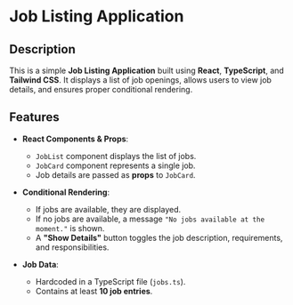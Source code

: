 # Job Listing Application

## Description

This is a simple **Job Listing Application** built using **React**, **TypeScript**, and **Tailwind CSS**. It displays a list of job openings, allows users to view job details, and ensures proper conditional rendering.

## Features

- **React Components & Props**: 
  - `JobList` component displays the list of jobs.
  - `JobCard` component represents a single job.
  - Job details are passed as **props** to `JobCard`.

- **Conditional Rendering**:
  - If jobs are available, they are displayed.
  - If no jobs are available, a message `"No jobs available at the moment."` is shown.
  - A **"Show Details"** button toggles the job description, requirements, and responsibilities.

- **Job Data**:
  - Hardcoded in a TypeScript file (`jobs.ts`).
  - Contains at least **10 job entries**.


